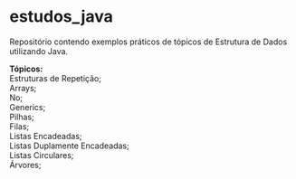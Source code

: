 # estudos_java
Repositório contendo exemplos práticos de tópicos de Estrutura de Dados utilizando Java.

**Tópicos:**  
  Estruturas de Repetição;  
  Arrays;  
  No;  
  Generics;  
  Pilhas;  
  Filas;  
  Listas Encadeadas;  
  Listas Duplamente Encadeadas;  
  Listas Circulares;  
  Árvores;  
  
